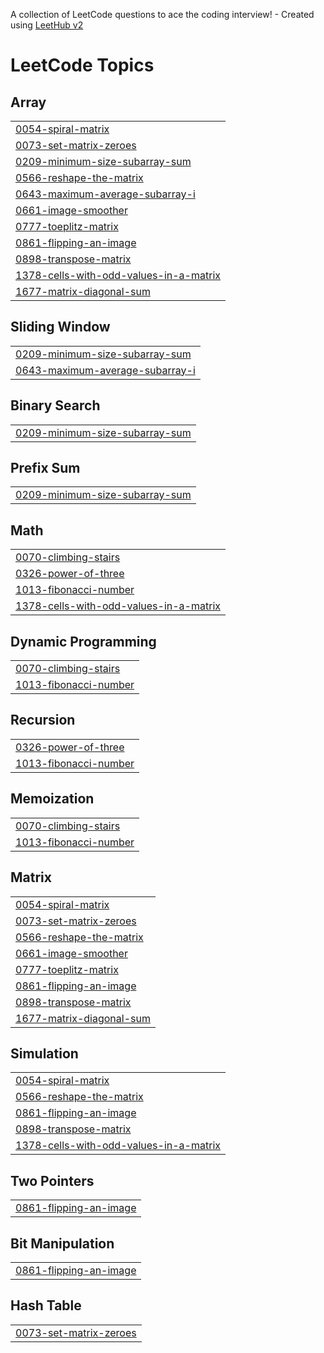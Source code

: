 A collection of LeetCode questions to ace the coding interview! - Created using [LeetHub v2](https://github.com/arunbhardwaj/LeetHub-2.0)
<!---LeetCode Topics Start-->
# LeetCode Topics
## Array
|  |
| ------- |
| [0054-spiral-matrix](https://github.com/FayazBalajipeta/leetcode/tree/master/0054-spiral-matrix) |
| [0073-set-matrix-zeroes](https://github.com/FayazBalajipeta/leetcode/tree/master/0073-set-matrix-zeroes) |
| [0209-minimum-size-subarray-sum](https://github.com/FayazBalajipeta/leetcode/tree/master/0209-minimum-size-subarray-sum) |
| [0566-reshape-the-matrix](https://github.com/FayazBalajipeta/leetcode/tree/master/0566-reshape-the-matrix) |
| [0643-maximum-average-subarray-i](https://github.com/FayazBalajipeta/leetcode/tree/master/0643-maximum-average-subarray-i) |
| [0661-image-smoother](https://github.com/FayazBalajipeta/leetcode/tree/master/0661-image-smoother) |
| [0777-toeplitz-matrix](https://github.com/FayazBalajipeta/leetcode/tree/master/0777-toeplitz-matrix) |
| [0861-flipping-an-image](https://github.com/FayazBalajipeta/leetcode/tree/master/0861-flipping-an-image) |
| [0898-transpose-matrix](https://github.com/FayazBalajipeta/leetcode/tree/master/0898-transpose-matrix) |
| [1378-cells-with-odd-values-in-a-matrix](https://github.com/FayazBalajipeta/leetcode/tree/master/1378-cells-with-odd-values-in-a-matrix) |
| [1677-matrix-diagonal-sum](https://github.com/FayazBalajipeta/leetcode/tree/master/1677-matrix-diagonal-sum) |
## Sliding Window
|  |
| ------- |
| [0209-minimum-size-subarray-sum](https://github.com/FayazBalajipeta/leetcode/tree/master/0209-minimum-size-subarray-sum) |
| [0643-maximum-average-subarray-i](https://github.com/FayazBalajipeta/leetcode/tree/master/0643-maximum-average-subarray-i) |
## Binary Search
|  |
| ------- |
| [0209-minimum-size-subarray-sum](https://github.com/FayazBalajipeta/leetcode/tree/master/0209-minimum-size-subarray-sum) |
## Prefix Sum
|  |
| ------- |
| [0209-minimum-size-subarray-sum](https://github.com/FayazBalajipeta/leetcode/tree/master/0209-minimum-size-subarray-sum) |
## Math
|  |
| ------- |
| [0070-climbing-stairs](https://github.com/FayazBalajipeta/leetcode/tree/master/0070-climbing-stairs) |
| [0326-power-of-three](https://github.com/FayazBalajipeta/leetcode/tree/master/0326-power-of-three) |
| [1013-fibonacci-number](https://github.com/FayazBalajipeta/leetcode/tree/master/1013-fibonacci-number) |
| [1378-cells-with-odd-values-in-a-matrix](https://github.com/FayazBalajipeta/leetcode/tree/master/1378-cells-with-odd-values-in-a-matrix) |
## Dynamic Programming
|  |
| ------- |
| [0070-climbing-stairs](https://github.com/FayazBalajipeta/leetcode/tree/master/0070-climbing-stairs) |
| [1013-fibonacci-number](https://github.com/FayazBalajipeta/leetcode/tree/master/1013-fibonacci-number) |
## Recursion
|  |
| ------- |
| [0326-power-of-three](https://github.com/FayazBalajipeta/leetcode/tree/master/0326-power-of-three) |
| [1013-fibonacci-number](https://github.com/FayazBalajipeta/leetcode/tree/master/1013-fibonacci-number) |
## Memoization
|  |
| ------- |
| [0070-climbing-stairs](https://github.com/FayazBalajipeta/leetcode/tree/master/0070-climbing-stairs) |
| [1013-fibonacci-number](https://github.com/FayazBalajipeta/leetcode/tree/master/1013-fibonacci-number) |
## Matrix
|  |
| ------- |
| [0054-spiral-matrix](https://github.com/FayazBalajipeta/leetcode/tree/master/0054-spiral-matrix) |
| [0073-set-matrix-zeroes](https://github.com/FayazBalajipeta/leetcode/tree/master/0073-set-matrix-zeroes) |
| [0566-reshape-the-matrix](https://github.com/FayazBalajipeta/leetcode/tree/master/0566-reshape-the-matrix) |
| [0661-image-smoother](https://github.com/FayazBalajipeta/leetcode/tree/master/0661-image-smoother) |
| [0777-toeplitz-matrix](https://github.com/FayazBalajipeta/leetcode/tree/master/0777-toeplitz-matrix) |
| [0861-flipping-an-image](https://github.com/FayazBalajipeta/leetcode/tree/master/0861-flipping-an-image) |
| [0898-transpose-matrix](https://github.com/FayazBalajipeta/leetcode/tree/master/0898-transpose-matrix) |
| [1677-matrix-diagonal-sum](https://github.com/FayazBalajipeta/leetcode/tree/master/1677-matrix-diagonal-sum) |
## Simulation
|  |
| ------- |
| [0054-spiral-matrix](https://github.com/FayazBalajipeta/leetcode/tree/master/0054-spiral-matrix) |
| [0566-reshape-the-matrix](https://github.com/FayazBalajipeta/leetcode/tree/master/0566-reshape-the-matrix) |
| [0861-flipping-an-image](https://github.com/FayazBalajipeta/leetcode/tree/master/0861-flipping-an-image) |
| [0898-transpose-matrix](https://github.com/FayazBalajipeta/leetcode/tree/master/0898-transpose-matrix) |
| [1378-cells-with-odd-values-in-a-matrix](https://github.com/FayazBalajipeta/leetcode/tree/master/1378-cells-with-odd-values-in-a-matrix) |
## Two Pointers
|  |
| ------- |
| [0861-flipping-an-image](https://github.com/FayazBalajipeta/leetcode/tree/master/0861-flipping-an-image) |
## Bit Manipulation
|  |
| ------- |
| [0861-flipping-an-image](https://github.com/FayazBalajipeta/leetcode/tree/master/0861-flipping-an-image) |
## Hash Table
|  |
| ------- |
| [0073-set-matrix-zeroes](https://github.com/FayazBalajipeta/leetcode/tree/master/0073-set-matrix-zeroes) |
<!---LeetCode Topics End-->